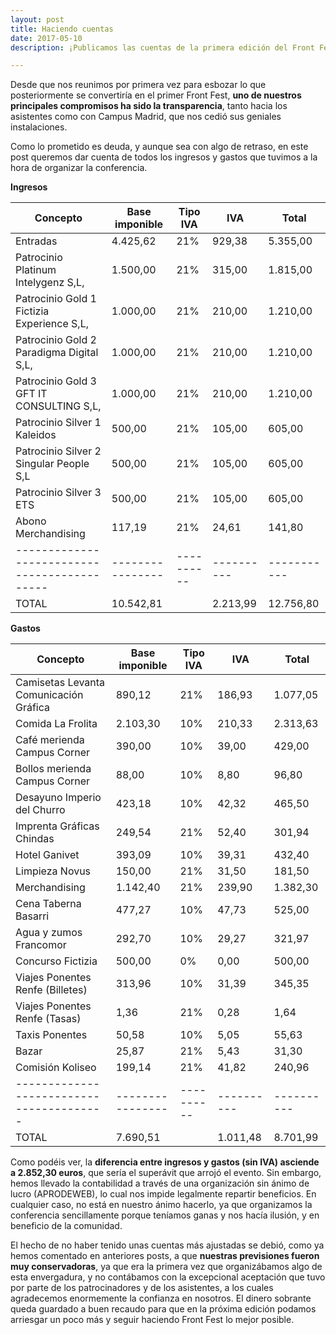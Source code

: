 ```yaml
---
layout: post
title: Haciendo cuentas
date: 2017-05-10
description: ¡Publicamos las cuentas de la primera edición del Front Fest!

---
```

Desde que nos reunimos por primera vez para esbozar lo que posteriormente se convertiría en el primer Front Fest, **uno de nuestros principales compromisos ha sido la transparencia**, tanto hacia los asistentes como con Campus Madrid, que nos cedió sus geniales instalaciones.

Como lo prometido es deuda, y aunque sea con algo de retraso, en este post queremos dar cuenta de todos los ingresos y gastos que tuvimos a la hora de organizar la conferencia.

**Ingresos**

|	Concepto                                   | Base imponible | Tipo IVA | IVA      | Total     |
|--------------------------------------------|----------------|----------|----------|-----------|
|	Entradas                                   |       4.425,62 |      21% |   929,38 |  5.355,00 |
|	Patrocinio Platinum Intelygenz S,L,        |       1.500,00 |      21% |   315,00 |  1.815,00 |
|	Patrocinio Gold 1 Fictizia Experience S,L, |       1.000,00 |      21% |   210,00 |  1.210,00 |
|	Patrocinio Gold 2 Paradigma Digital S,L,   |       1.000,00 |      21% |   210,00 |  1.210,00 |
|	Patrocinio Gold 3 GFT IT CONSULTING S,L,   |       1.000,00 |      21% |   210,00 |  1.210,00 |
|	Patrocinio Silver 1 Kaleidos               |         500,00 |      21% |   105,00 |    605,00 |
|	Patrocinio Silver 2 Singular People S,L    |         500,00 |      21% |   105,00 |    605,00 |
|	Patrocinio Silver 3 ETS                    |         500,00 |      21% |   105,00 |    605,00 |
|	Abono Merchandising                        |         117,19 |      21% |    24,61 |    141,80 |
|--------------------------------------------|----------------|----------|----------|-----------|
|	TOTAL                                      |      10.542,81 |          | 2.213,99 | 12.756,80 |

**Gastos**

| Concepto                               | Base imponible | Tipo IVA |      IVA |    Total |
|----------------------------------------|----------------|----------|----------|----------|
| Camisetas Levanta Comunicación Gráfica |         890,12 |      21% |   186,93 | 1.077,05 |
| Comida La Frolita                      |       2.103,30 |      10% |   210,33 | 2.313,63 |
| Café merienda Campus Corner            |         390,00 |      10% |    39,00 |   429,00 |
| Bollos merienda Campus Corner          |          88,00 |      10% |     8,80 |    96,80 |
| Desayuno Imperio del Churro            |         423,18 |      10% |    42,32 |   465,50 |
| Imprenta Gráficas Chindas              |         249,54 |      21% |    52,40 |   301,94 |
| Hotel Ganivet                          |         393,09 |      10% |    39,31 |   432,40 |
| Limpieza Novus                         |         150,00 |      21% |    31,50 |   181,50 |
| Merchandising                          |       1.142,40 |      21% |   239,90 | 1.382,30 |
| Cena Taberna Basarri                   |         477,27 |      10% |    47,73 |   525,00 |
| Agua y zumos Francomor                 |         292,70 |      10% |    29,27 |   321,97 |
| Concurso Fictizia                      |         500,00 |       0% |     0,00 |   500,00 |
| Viajes Ponentes Renfe (Billetes)       |         313,96 |      10% |    31,39 |   345,35 |
| Viajes Ponentes Renfe (Tasas)          |           1,36 |      21% |     0,28 |     1,64 |
| Taxis Ponentes                         |          50,58 |      10% |     5,05 |    55,63 |
| Bazar                                  |          25,87 |      21% |     5,43 |    31,30 |
| Comisión Koliseo                       |         199,14 |      21% |    41,82 |   240,96 |
|----------------------------------------|----------------|----------|----------|----------|
| TOTAL                                  |       7.690,51 |          | 1.011,48 | 8.701,99 |

Como podéis ver, la **diferencia entre ingresos y gastos (sin IVA) asciende a 2.852,30 euros**, que sería el superávit que arrojó el evento. Sin embargo, hemos llevado la contabilidad a través de una organización sin ánimo de lucro (APRODEWEB), lo cual nos impide legalmente repartir beneficios. En cualquier caso, no está en nuestro ánimo hacerlo, ya que organizamos la conferencia sencillamente porque teníamos ganas y nos hacía ilusión, y en beneficio de la comunidad.

El hecho de no haber tenido unas cuentas más ajustadas se debió, como ya hemos comentado en anteriores posts, a que **nuestras previsiones fueron muy conservadoras**, ya que era la primera vez que organizábamos algo de esta envergadura, y no contábamos con la excepcional aceptación que tuvo por parte de los patrocinadores y de los asistentes, a los cuales agradecemos enormemente la confianza en nosotros. El dinero sobrante queda guardado a buen recaudo para que en la próxima edición podamos arriesgar un poco más y seguir haciendo Front Fest lo mejor posible.
